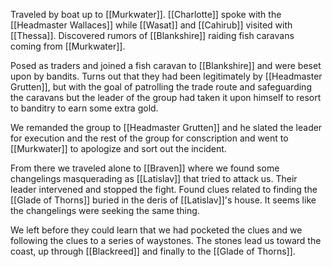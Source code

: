 Traveled by boat up to [[Murkwater]]. [[Charlotte]] spoke with the [[Headmaster Wallaces]] while [[Wasat]] and [[Cahirub]] visited with [[Thessa]]. Discovered rumors of [[Blankshire]] raiding fish caravans coming from [[Murkwater]].

Posed as traders and joined a fish caravan to [[Blankshire]] and were beset upon by bandits. Turns out that they had been legitimately by [[Headmaster Grutten]], but with the goal of patrolling the trade route and safeguarding the caravans but the leader of the group had taken it upon himself to resort to banditry to earn some extra gold.

We remanded the group to [[Headmaster Grutten]] and he slated the leader for execution and the rest of the group for conscription and went to [[Murkwater]] to apologize and sort out the incident.

From there we traveled alone to [[Braven]] where we found some changelings masquerading as [[Latislav]] that tried to attack us. Their leader intervened and stopped the fight. Found clues related to finding the [[Glade of Thorns]] buried in the deris of [[Latislav]]'s house. It seems like the changelings were seeking the same thing.

We left before they could learn that we had pocketed the clues and we following the clues to a series of waystones. The stones lead us toward the coast, up through [[Blackreed]] and finally to the [[Glade of Thorns]].